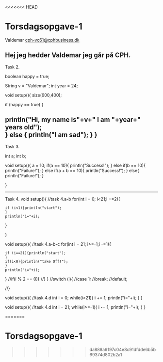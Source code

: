 <<<<<<< HEAD
# Torsdagsopgave-1
Valdemar
cph-vc61@cphbusiness.dk

Hej jeg hedder Valdemar jeg går på CPH.
---------------------------
Task 2.

boolean happy = true; 

String v = "Valdemar";
int year = 24;


void setup(){
  size(600,400);

 

if (happy == true) {
  
  println("Hi, my name is"+v+" I am "+year+" years old");   
 } else { 
   println("I am sad");
 }
}
-------------------------
Task 3.

int a; 
int b;

void setup(){
 a = 10;
  if(a == 10){
    println("Success!");
  }
  else if(b == 10){
   println("Failure!"); 
  }
else if(a + b == 10){
 println("Success!"); 
}
else{
 println("Failure!"); 
}
  
}  

---------------------------
Task 4.
void setup(){
//task 4.a-b
  for(int i = 0; i<21;i +=2){
  
    if (i<1){println("start");
    }
    println("i="+i); 
 }
 
}

void setup(){
//task 4.a-b-c
  for(int i = 21; i>=-1;i -=1){
  
    if (i==21){println("start");
    }
    if(i<0){println("take Off!");
    }
    println("i="+i); 
 }
 //if(i % 2 == 0){
//}
}
//switch (i){
//case 1:
//break;
//default;

//}

void setup(){
//task 4.d
int i = 0;
while(i<21){
i += 1;
println("i="+i);
}
}

void setup(){
//task 4.d
int i = 21;
while(i>=-1){
i -= 1;
println("i="+i);
}
}

=======
# Torsdagsopgave-1
>>>>>>> da888a9197c04e8c91dfdde6b5b69374d802b2a1
